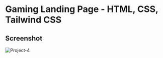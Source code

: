 # Gaming Landing Page - HTML, CSS, Tailwind CSS

## Screenshot

![Project-4](./Gaming_Landing_Page.png)